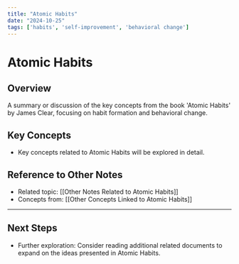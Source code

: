 ```yaml
---
title: "Atomic Habits"
date: "2024-10-25"
tags: ['habits', 'self-improvement', 'behavioral change']
---
```


# Atomic Habits

## Overview

A summary or discussion of the key concepts from the book 'Atomic Habits' by James Clear, focusing on habit formation and behavioral change.

## Key Concepts

- Key concepts related to Atomic Habits will be explored in detail.
  
## Reference to Other Notes

- Related topic: [[Other Notes Related to Atomic Habits]]
- Concepts from: [[Other Concepts Linked to Atomic Habits]]
---

## Next Steps

- Further exploration: Consider reading additional related documents to expand on the ideas presented in Atomic Habits.
